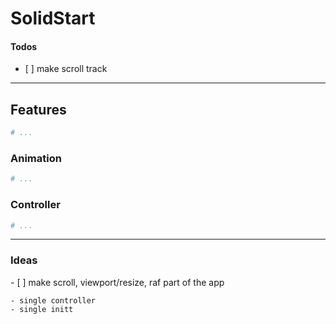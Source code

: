 # SolidStart

#### Todos

- [ ] make scroll track

---

## Features

```bash
# ...
```

### Animation

```bash
# ...
```

### Controller

```bash
# ...
```

---

### Ideas

- [ ] make scroll, viewport/resize, raf part of the app

    - single controller
    - single initt
